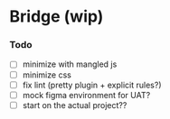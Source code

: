 # Bridge (wip)

### Todo

- [ ] minimize with mangled js
- [ ] minimize css
- [ ] fix lint (pretty plugin + explicit rules?)
- [ ] mock figma environment for UAT?
- [ ] start on the actual project??
